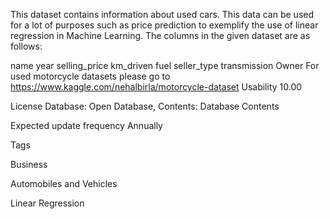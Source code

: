 This dataset contains information about used cars.
This data can be used for a lot of purposes such as price prediction to exemplify the use of linear regression in Machine Learning.
The columns in the given dataset are as follows:

name
year
selling_price
km_driven
fuel
seller_type
transmission
Owner
For used motorcycle datasets please go to https://www.kaggle.com/nehalbirla/motorcycle-dataset
Usability
10.00

License
Database: Open Database, Contents: Database Contents

Expected update frequency
Annually

Tags

Business

Automobiles and Vehicles

Linear Regression

